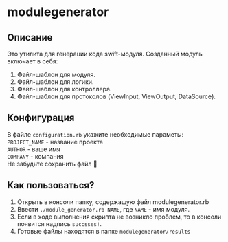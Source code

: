 # modulegenerator

## Описание
Это утилита для генерации кода swift-модуля. Созданный модуль включает в себя:
1. Файл-шаблон для модуля.
2. Файл-шаблон для логики.
3. Файл-шаблон для контроллера.
4. Файл-шаблон для протоколов (ViewInput, ViewOutput, DataSource).

## Конфигурация
В файле ```configuration.rb``` укажите необходимые параметы:<br>
```PROJECT_NAME``` - название проекта<br> 
```AUTHOR``` - ваше имя<br>
```COMPANY``` - компания<br>
Не забудьте сохранить файл 🙂

## Как пользоваться?
1. Открыть в консоли папку, содержащую файл modulegenerator.rb
2. Ввести ```./module_generator.rb NAME```, где ```NAME``` - имя модуля.
3. Если в ходе выполнения скрипта не возникло проблем, то в консоли появится надпись ```succsses!```.
4. Готовые файлы находятся в папке ```modulegenerator/results```
